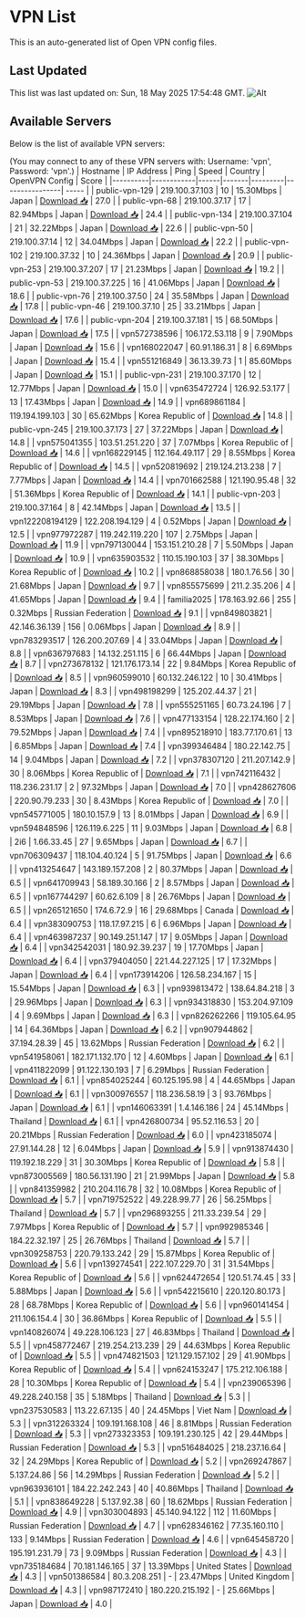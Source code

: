 # VPN List

This is an auto-generated list of Open VPN config files.

## Last Updated

This list was last updated on: Sun, 18 May 2025 17:54:48 GMT.
![Alt](https://repobeats.axiom.co/api/embed/186b98318ef1479477931607c1ad7d823f12451f.svg "Repobeats analytics image")

## Available Servers

Below is the list of available VPN servers:

(You may connect to any of these VPN servers with: Username: 'vpn', Password: 'vpn'.)
| Hostname | IP Address | Ping | Speed | Country | OpenVPN Config | Score |
|----------|------------|------|-------|---------|----------------| ----- |
| public-vpn-129 | 219.100.37.103 | 10 | 15.30Mbps | Japan | [Download 📥](./configs/server_0_JP.ovpn) | 27.0 |
| public-vpn-68 | 219.100.37.17 | 17 | 82.94Mbps | Japan | [Download 📥](./configs/server_1_JP.ovpn) | 24.4 |
| public-vpn-134 | 219.100.37.104 | 21 | 32.22Mbps | Japan | [Download 📥](./configs/server_2_JP.ovpn) | 22.6 |
| public-vpn-50 | 219.100.37.14 | 12 | 34.04Mbps | Japan | [Download 📥](./configs/server_3_JP.ovpn) | 22.2 |
| public-vpn-102 | 219.100.37.32 | 10 | 24.36Mbps | Japan | [Download 📥](./configs/server_4_JP.ovpn) | 20.9 |
| public-vpn-253 | 219.100.37.207 | 17 | 21.23Mbps | Japan | [Download 📥](./configs/server_5_JP.ovpn) | 19.2 |
| public-vpn-53 | 219.100.37.225 | 16 | 41.06Mbps | Japan | [Download 📥](./configs/server_6_JP.ovpn) | 18.6 |
| public-vpn-76 | 219.100.37.50 | 24 | 35.58Mbps | Japan | [Download 📥](./configs/server_7_JP.ovpn) | 17.8 |
| public-vpn-46 | 219.100.37.10 | 25 | 33.21Mbps | Japan | [Download 📥](./configs/server_8_JP.ovpn) | 17.6 |
| public-vpn-204 | 219.100.37.181 | 15 | 68.50Mbps | Japan | [Download 📥](./configs/server_9_JP.ovpn) | 17.5 |
| vpn572738596 | 106.172.53.118 | 9 | 7.90Mbps | Japan | [Download 📥](./configs/server_10_JP.ovpn) | 15.6 |
| vpn168022047 | 60.91.186.31 | 8 | 6.69Mbps | Japan | [Download 📥](./configs/server_11_JP.ovpn) | 15.4 |
| vpn551216849 | 36.13.39.73 | 1 | 85.60Mbps | Japan | [Download 📥](./configs/server_12_JP.ovpn) | 15.1 |
| public-vpn-231 | 219.100.37.170 | 12 | 12.77Mbps | Japan | [Download 📥](./configs/server_13_JP.ovpn) | 15.0 |
| vpn635472724 | 126.92.53.177 | 13 | 17.43Mbps | Japan | [Download 📥](./configs/server_14_JP.ovpn) | 14.9 |
| vpn689861184 | 119.194.199.103 | 30 | 65.62Mbps | Korea Republic of | [Download 📥](./configs/server_15_KR.ovpn) | 14.8 |
| public-vpn-245 | 219.100.37.173 | 27 | 37.22Mbps | Japan | [Download 📥](./configs/server_16_JP.ovpn) | 14.8 |
| vpn575041355 | 103.51.251.220 | 37 | 7.07Mbps | Korea Republic of | [Download 📥](./configs/server_17_KR.ovpn) | 14.6 |
| vpn168229145 | 112.164.49.117 | 29 | 8.55Mbps | Korea Republic of | [Download 📥](./configs/server_18_KR.ovpn) | 14.5 |
| vpn520819692 | 219.124.213.238 | 7 | 7.77Mbps | Japan | [Download 📥](./configs/server_19_JP.ovpn) | 14.4 |
| vpn701662588 | 121.190.95.48 | 32 | 51.36Mbps | Korea Republic of | [Download 📥](./configs/server_20_KR.ovpn) | 14.1 |
| public-vpn-203 | 219.100.37.164 | 8 | 42.14Mbps | Japan | [Download 📥](./configs/server_21_JP.ovpn) | 13.5 |
| vpn122208194129 | 122.208.194.129 | 4 | 0.52Mbps | Japan | [Download 📥](./configs/server_22_JP.ovpn) | 12.5 |
| vpn977972287 | 119.242.119.220 | 107 | 2.75Mbps | Japan | [Download 📥](./configs/server_23_JP.ovpn) | 11.9 |
| vpn797130044 | 153.151.210.28 | 7 | 5.50Mbps | Japan | [Download 📥](./configs/server_24_JP.ovpn) | 10.9 |
| vpn635903532 | 110.15.190.103 | 37 | 38.30Mbps | Korea Republic of | [Download 📥](./configs/server_25_KR.ovpn) | 10.2 |
| vpn868858038 | 180.1.76.56 | 30 | 21.68Mbps | Japan | [Download 📥](./configs/server_26_JP.ovpn) | 9.7 |
| vpn855575699 | 211.2.35.206 | 4 | 41.65Mbps | Japan | [Download 📥](./configs/server_27_JP.ovpn) | 9.4 |
| familia2025 | 178.163.92.66 | 255 | 0.32Mbps | Russian Federation | [Download 📥](./configs/server_28_RU.ovpn) | 9.1 |
| vpn849803821 | 42.146.36.139 | 156 | 0.06Mbps | Japan | [Download 📥](./configs/server_29_JP.ovpn) | 8.9 |
| vpn783293517 | 126.200.207.69 | 4 | 33.04Mbps | Japan | [Download 📥](./configs/server_30_JP.ovpn) | 8.8 |
| vpn636797683 | 14.132.251.115 | 6 | 66.44Mbps | Japan | [Download 📥](./configs/server_31_JP.ovpn) | 8.7 |
| vpn273678132 | 121.176.173.14 | 22 | 9.84Mbps | Korea Republic of | [Download 📥](./configs/server_32_KR.ovpn) | 8.5 |
| vpn960599010 | 60.132.246.122 | 10 | 30.41Mbps | Japan | [Download 📥](./configs/server_33_JP.ovpn) | 8.3 |
| vpn498198299 | 125.202.44.37 | 21 | 29.19Mbps | Japan | [Download 📥](./configs/server_34_JP.ovpn) | 7.8 |
| vpn555251165 | 60.73.24.196 | 7 | 8.53Mbps | Japan | [Download 📥](./configs/server_35_JP.ovpn) | 7.6 |
| vpn477133154 | 128.22.174.160 | 2 | 79.52Mbps | Japan | [Download 📥](./configs/server_36_JP.ovpn) | 7.4 |
| vpn895218910 | 183.77.170.61 | 13 | 6.85Mbps | Japan | [Download 📥](./configs/server_37_JP.ovpn) | 7.4 |
| vpn399346484 | 180.22.142.75 | 14 | 9.04Mbps | Japan | [Download 📥](./configs/server_38_JP.ovpn) | 7.2 |
| vpn378307120 | 211.207.142.9 | 30 | 8.06Mbps | Korea Republic of | [Download 📥](./configs/server_39_KR.ovpn) | 7.1 |
| vpn742116432 | 118.236.231.17 | 2 | 97.32Mbps | Japan | [Download 📥](./configs/server_40_JP.ovpn) | 7.0 |
| vpn428627606 | 220.90.79.233 | 30 | 8.43Mbps | Korea Republic of | [Download 📥](./configs/server_41_KR.ovpn) | 7.0 |
| vpn545771005 | 180.10.157.9 | 13 | 8.01Mbps | Japan | [Download 📥](./configs/server_42_JP.ovpn) | 6.9 |
| vpn594848596 | 126.119.6.225 | 11 | 9.03Mbps | Japan | [Download 📥](./configs/server_43_JP.ovpn) | 6.8 |
| 2i6 | 1.66.33.45 | 27 | 9.65Mbps | Japan | [Download 📥](./configs/server_44_JP.ovpn) | 6.7 |
| vpn706309437 | 118.104.40.124 | 5 | 91.75Mbps | Japan | [Download 📥](./configs/server_45_JP.ovpn) | 6.6 |
| vpn413254647 | 143.189.157.208 | 2 | 80.37Mbps | Japan | [Download 📥](./configs/server_46_JP.ovpn) | 6.5 |
| vpn641709943 | 58.189.30.166 | 2 | 8.57Mbps | Japan | [Download 📥](./configs/server_47_JP.ovpn) | 6.5 |
| vpn167744297 | 60.62.6.109 | 8 | 26.76Mbps | Japan | [Download 📥](./configs/server_48_JP.ovpn) | 6.5 |
| vpn265121650 | 174.6.72.9 | 16 | 29.68Mbps | Canada | [Download 📥](./configs/server_49_CA.ovpn) | 6.4 |
| vpn383090753 | 118.17.97.215 | 6 | 6.96Mbps | Japan | [Download 📥](./configs/server_50_JP.ovpn) | 6.4 |
| vpn463987237 | 90.149.251.147 | 17 | 9.05Mbps | Japan | [Download 📥](./configs/server_51_JP.ovpn) | 6.4 |
| vpn342542031 | 180.92.39.237 | 19 | 17.70Mbps | Japan | [Download 📥](./configs/server_52_JP.ovpn) | 6.4 |
| vpn379404050 | 221.44.227.125 | 17 | 17.32Mbps | Japan | [Download 📥](./configs/server_53_JP.ovpn) | 6.4 |
| vpn173914206 | 126.58.234.167 | 15 | 15.54Mbps | Japan | [Download 📥](./configs/server_54_JP.ovpn) | 6.3 |
| vpn939813472 | 138.64.84.218 | 3 | 29.96Mbps | Japan | [Download 📥](./configs/server_55_JP.ovpn) | 6.3 |
| vpn934318830 | 153.204.97.109 | 4 | 9.69Mbps | Japan | [Download 📥](./configs/server_56_JP.ovpn) | 6.3 |
| vpn826262266 | 119.105.64.95 | 14 | 64.36Mbps | Japan | [Download 📥](./configs/server_57_JP.ovpn) | 6.2 |
| vpn907944862 | 37.194.28.39 | 45 | 13.62Mbps | Russian Federation | [Download 📥](./configs/server_58_RU.ovpn) | 6.2 |
| vpn541958061 | 182.171.132.170 | 12 | 4.60Mbps | Japan | [Download 📥](./configs/server_59_JP.ovpn) | 6.1 |
| vpn411822099 | 91.122.130.193 | 7 | 6.29Mbps | Russian Federation | [Download 📥](./configs/server_60_RU.ovpn) | 6.1 |
| vpn854025244 | 60.125.195.98 | 4 | 44.65Mbps | Japan | [Download 📥](./configs/server_61_JP.ovpn) | 6.1 |
| vpn300976557 | 118.236.58.19 | 3 | 93.76Mbps | Japan | [Download 📥](./configs/server_62_JP.ovpn) | 6.1 |
| vpn146063391 | 1.4.146.186 | 24 | 45.14Mbps | Thailand | [Download 📥](./configs/server_63_TH.ovpn) | 6.1 |
| vpn426800734 | 95.52.116.53 | 20 | 20.21Mbps | Russian Federation | [Download 📥](./configs/server_64_RU.ovpn) | 6.0 |
| vpn423185074 | 27.91.144.28 | 12 | 6.04Mbps | Japan | [Download 📥](./configs/server_65_JP.ovpn) | 5.9 |
| vpn913874430 | 119.192.18.229 | 31 | 30.30Mbps | Korea Republic of | [Download 📥](./configs/server_66_KR.ovpn) | 5.8 |
| vpn873005569 | 180.56.131.190 | 21 | 21.99Mbps | Japan | [Download 📥](./configs/server_67_JP.ovpn) | 5.8 |
| vpn841359982 | 210.204.116.78 | 32 | 10.08Mbps | Korea Republic of | [Download 📥](./configs/server_68_KR.ovpn) | 5.7 |
| vpn719752522 | 49.228.99.77 | 26 | 56.25Mbps | Thailand | [Download 📥](./configs/server_69_TH.ovpn) | 5.7 |
| vpn296893255 | 211.33.239.54 | 29 | 7.97Mbps | Korea Republic of | [Download 📥](./configs/server_70_KR.ovpn) | 5.7 |
| vpn992985346 | 184.22.32.197 | 25 | 26.76Mbps | Thailand | [Download 📥](./configs/server_71_TH.ovpn) | 5.7 |
| vpn309258753 | 220.79.133.242 | 29 | 15.87Mbps | Korea Republic of | [Download 📥](./configs/server_72_KR.ovpn) | 5.6 |
| vpn139274541 | 222.107.229.70 | 31 | 31.54Mbps | Korea Republic of | [Download 📥](./configs/server_73_KR.ovpn) | 5.6 |
| vpn624472654 | 120.51.74.45 | 33 | 5.88Mbps | Japan | [Download 📥](./configs/server_74_JP.ovpn) | 5.6 |
| vpn542215610 | 220.120.80.173 | 28 | 68.78Mbps | Korea Republic of | [Download 📥](./configs/server_75_KR.ovpn) | 5.6 |
| vpn960141454 | 211.106.154.4 | 30 | 36.86Mbps | Korea Republic of | [Download 📥](./configs/server_76_KR.ovpn) | 5.5 |
| vpn140826074 | 49.228.106.123 | 27 | 46.83Mbps | Thailand | [Download 📥](./configs/server_77_TH.ovpn) | 5.5 |
| vpn458772467 | 219.254.213.239 | 29 | 44.63Mbps | Korea Republic of | [Download 📥](./configs/server_78_KR.ovpn) | 5.5 |
| vpn474821503 | 121.129.157.102 | 29 | 41.90Mbps | Korea Republic of | [Download 📥](./configs/server_79_KR.ovpn) | 5.4 |
| vpn624153247 | 175.212.106.188 | 28 | 10.30Mbps | Korea Republic of | [Download 📥](./configs/server_80_KR.ovpn) | 5.4 |
| vpn239065396 | 49.228.240.158 | 35 | 5.18Mbps | Thailand | [Download 📥](./configs/server_81_TH.ovpn) | 5.3 |
| vpn237530583 | 113.22.67.135 | 40 | 24.45Mbps | Viet Nam | [Download 📥](./configs/server_82_VN.ovpn) | 5.3 |
| vpn312263324 | 109.191.168.108 | 46 | 8.81Mbps | Russian Federation | [Download 📥](./configs/server_83_RU.ovpn) | 5.3 |
| vpn273323353 | 109.191.230.125 | 42 | 29.44Mbps | Russian Federation | [Download 📥](./configs/server_84_RU.ovpn) | 5.3 |
| vpn516484025 | 218.237.16.64 | 32 | 24.29Mbps | Korea Republic of | [Download 📥](./configs/server_85_KR.ovpn) | 5.2 |
| vpn269247867 | 5.137.24.86 | 56 | 14.29Mbps | Russian Federation | [Download 📥](./configs/server_86_RU.ovpn) | 5.2 |
| vpn963936101 | 184.22.242.243 | 40 | 40.86Mbps | Thailand | [Download 📥](./configs/server_87_TH.ovpn) | 5.1 |
| vpn838649228 | 5.137.92.38 | 60 | 18.62Mbps | Russian Federation | [Download 📥](./configs/server_88_RU.ovpn) | 4.9 |
| vpn303004893 | 45.140.94.122 | 112 | 11.60Mbps | Russian Federation | [Download 📥](./configs/server_89_RU.ovpn) | 4.7 |
| vpn628346162 | 77.35.160.110 | 133 | 9.14Mbps | Russian Federation | [Download 📥](./configs/server_90_RU.ovpn) | 4.6 |
| vpn645458720 | 195.191.231.79 | 73 | 9.09Mbps | Russian Federation | [Download 📥](./configs/server_91_RU.ovpn) | 4.3 |
| vpn735184684 | 70.181.146.165 | 37 | 13.39Mbps | United States | [Download 📥](./configs/server_92_US.ovpn) | 4.3 |
| vpn501386584 | 80.3.208.251 | - | 23.47Mbps | United Kingdom | [Download 📥](./configs/server_93_GB.ovpn) | 4.3 |
| vpn987172410 | 180.220.215.192 | - | 25.66Mbps | Japan | [Download 📥](./configs/server_94_JP.ovpn) | 4.0 |
